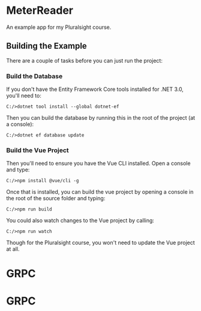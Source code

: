 # MeterReader
 An example app for my Pluralsight course.

 ## Building the Example

 There are a couple of tasks before you can just run the project:

 ### Build the Database

 If you don't have the Entity Framework Core tools installed for .NET 3.0, you'll need to:

```
C:/>dotnet tool install --global dotnet-ef
```

Then you can build the database by running this in the root of the project (at a console):

```
C:/>dotnet ef database update
```

### Build the Vue Project

Then you'll need to ensure you have the Vue CLI installed. Open a console and type:

```
C:/>npm install @vue/cli -g
```

Once that is installed, you can build the vue project by opening a console in the root of the source folder and typing:

```
C:/>npm run build
```

You could also watch changes to the Vue project by calling:

```
C:/>npm run watch
```

Though for the Pluralsight course, you won't need to update the Vue project at all.


# GRPC
# GRPC
